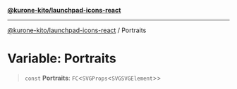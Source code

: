 [**@kurone-kito/launchpad-icons-react**](../README.md)

***

[@kurone-kito/launchpad-icons-react](../globals.md) / Portraits

# Variable: Portraits

> `const` **Portraits**: `FC`\<`SVGProps`\<`SVGSVGElement`\>\>
